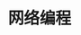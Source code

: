 ---
title: 网络编程
description: 网络编程是指利用计算机网络进行程序设计与开发的技术。随着计算机网络的普及和互联网的发展，网络编程已经成为现代软件开发中不可或缺的一部分。通过网络编程，可以实现不同计算机之间的数据传输、文件共享、远程控制等功能，为人们的日常生活和工作提供了便利。
image: index.jpg

# Badge style
style:
    background: "#2a9d8f"
    color: "#fff"
---
